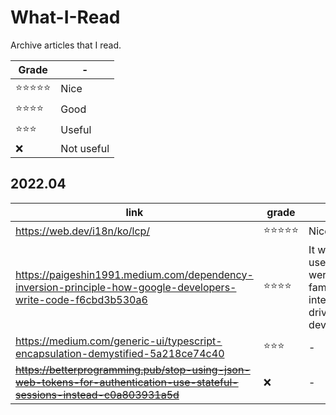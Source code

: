 # What-I-Read
Archive articles that I read.


| Grade | - |
|-------|---|
| ⭐️⭐️⭐️⭐️⭐️ | Nice       |
| ⭐️⭐️⭐️⭐️   | Good       |
| ⭐️⭐️⭐️     | Useful     |
| ❌        | Not useful |



## 2022.04
| link | grade | etc |
| ---- | ----- | --- |
|https://web.dev/i18n/ko/lcp/|⭐️⭐️⭐️⭐️⭐️| Nice! |
|https://paigeshin1991.medium.com/dependency-inversion-principle-how-google-developers-write-code-f6cbd3b530a6|⭐️⭐️⭐️⭐️|It would be useful if you were not familiar with interface-driven development|
|https://medium.com/generic-ui/typescript-encapsulation-demystified-5a218ce74c40|⭐️⭐️⭐️| - |
|~~https://betterprogramming.pub/stop-using-json-web-tokens-for-authentication-use-stateful-sessions-instead-c0a803931a5d~~|❌| - |
